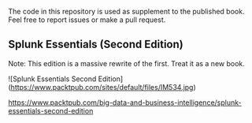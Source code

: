 The code in this repository is used as supplement to the published book. Feel free to report issues or make a pull request.

## Splunk Essentials (Second Edition)

Note: This edition is a massive rewrite of the first. Treat it as a new book.

![Splunk Essentials Second Edition] (https://www.packtpub.com/sites/default/files/IM534.jpg)

https://www.packtpub.com/big-data-and-business-intelligence/splunk-essentials-second-edition

